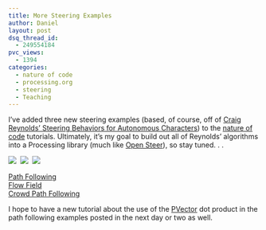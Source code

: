 ```yaml
---
title: More Steering Examples
author: Daniel
layout: post
dsq_thread_id:
  - 249554184
pvc_views:
  - 1394
categories:
  - nature of code
  - processing.org
  - steering
  - Teaching
---
```

<p>I&#8217;ve added three new steering examples (based, of course, off of <a href="http://www.red3d.com/cwr/steer/">Craig Reynolds&#8217; Steering Behaviors for Autonomous Characters</a>) to the <a href="http://www.shiffman.net/teaching/nature/">nature of code</a> tutorials.  Ultimately, it&#8217;s my goal to build out all of Reynolds&#8217; algorithms into a Processing library (much like <a href="http://opensteer.sourceforge.net/">Open Steer</a>), so stay tuned. . .</p>
<p><a href="http://www.shiffman.net/itp/classes/nature/week06_s09/pathfollowing"><img src="http://www.shiffman.net/itp/classes/nature/week06_s09/path.jpg"/></a>&nbsp; <a href="http://www.shiffman.net/itp/classes/nature/week06_s09/flowfield"> <img src="http://www.shiffman.net/itp/classes/nature/week06_s09/flow.jpg"/></a>&nbsp; <a href="http://www.shiffman.net/itp/classes/nature/week06_s09/crowdpathfollowing"> <img src="http://www.shiffman.net/itp/classes/nature/week06_s09/crowdpath.jpg"/></a></p>
<p><a href="http://www.shiffman.net/itp/classes/nature/week06_s09/pathfollowing">Path Following</a><br />
<a href="http://www.shiffman.net/itp/classes/nature/week06_s09/flowfield">Flow Field</a><br />
<a href="http://www.shiffman.net/itp/classes/nature/week06_s09/crowdpathfollowing">Crowd Path Following</a></p>
<p>I hope to have a new tutorial about the use of the <a href="http://processing.org/reference/PVector.html">PVector</a> dot product in the path following examples posted in the next day or two as well.</p>
